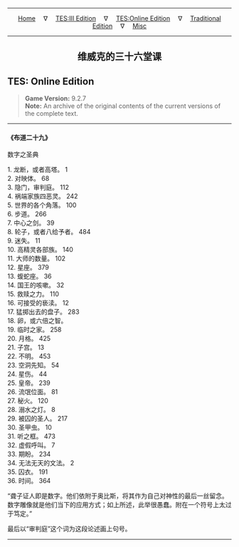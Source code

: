 
---

<!-- Jekyll Page Links -->

<center>
<a href="../../../../index.html">Home</a>
&emsp;&nabla;&emsp;
<a href="../../../index-tes3.html">TES:III Edition</a>
&emsp;&nabla;&emsp;
<a href="../../../index-teso.html">TES:Online Edition</a>
&emsp;&nabla;&emsp;
<a href="../../../index-traditional.html">Traditional Edition</a>
&emsp;&nabla;&emsp;
<a href="../../../index-misc.html">Misc</a>
</center>

<!-- Markdown Body Below: -->

---

<center>
<h2><span style="font-family:SimSun">维威克的三十六堂课</span></h2>
</center>

## TES: Online Edition

> __Game Version:__ 9.2.7\
> __Note:__ An archive of the original contents of the current versions of the complete text.

---

#### 《布道二十九》

数字之圣典

1\. 龙断，或者高塔。 1\
2\. 对映体。 68\
3\. 隐门，审判庭。 112\
4\. 祸端家族四恶灵。 242\
5\. 世界的各个角落。 100\
6\. 步道。 266\
7\. 中心之剑。 39\
8\. 轮子，或者八给予者。 484\
9\. 迷失。 11\
10\. 高精灵各部族。 140\
11\. 大师的数量。 102\
12\. 星座。 379\
13\. 蝮蛇座。 36\
14\. 国王的咳嗽。 32\
15\. 救赎之力。 110\
16\. 可接受的亵渎。 12\
17\. 猛掷出去的盘子。 283\
18\. 卵，或六倍之智。\
19\. 临时之家。 258\
20\. 月格。 425\
21\. 子宫。 13\
22\. 不明。 453\
23\. 空洞先知。 54\
24\. 星伤。 44\
25\. 皇帝。 239\
26\. 流氓位面。 81\
27\. 秘火。 120\
28\. 溺水之灯。 8\
29\. 被囚的圣人。 217\
30\. 圣甲虫。 10\
31\. 听之框。 473\
32\. 虚假呼叫。 7\
33\. 期盼。 234\
34\. 无法无天的文法。 2\
35\. 囚衣。 191\
36\. 时间。 364

“聋子证人即是数字。他们依附于奥比斯，将其作为自己对神性的最后一丝留念。数字雕像就是他们当下的应用方式；如上所述，此举很愚蠢。附在一个符号上太过于笃定。”

最后以“审判庭”这个词为这段论述画上句号。

---
